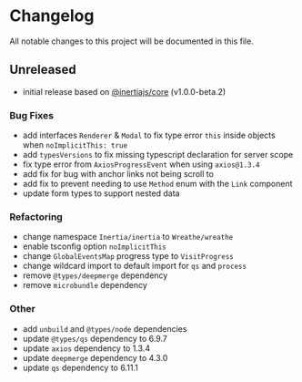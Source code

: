 # Changelog

All notable changes to this project will be documented in this file.

## Unreleased

- initial release based on [@inertiajs/core](https://github.com/inertiajs/inertia) (v1.0.0-beta.2)

### Bug Fixes

- add interfaces `Renderer` & `Modal` to fix type error `this` inside objects when `noImplicitThis: true`
- add `typesVersions` to fix missing typescript declaration for server scope
- fix type error from `AxiosProgressEvent` when using `axios@1.3.4`
- add fix for bug with anchor links not being scroll to
- add fix to prevent needing to use `Method` enum with the `Link` component
- update form types to support nested data

### Refactoring

- change namespace `Inertia/inertia` to `Wreathe/wreathe`
- enable tsconfig option `noImplicitThis`
- change `GlobalEventsMap` progress type to `VisitProgress`
- change wildcard import to default import for `qs` and `process`
- remove `@types/deepmerge` dependency
- remove `microbundle` dependency

### Other

- add `unbuild` and `@types/node` dependencies
- update `@types/qs` dependency to 6.9.7
- update `axios` dependency to 1.3.4
- update `deepmerge` dependency to 4.3.0
- update `qs` dependency to 6.11.1
